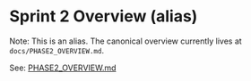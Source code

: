 # Sprint 2 Overview (alias)

Note: This is an alias. The canonical overview currently lives at `docs/PHASE2_OVERVIEW.md`.

See: [PHASE2_OVERVIEW.md](./PHASE2_OVERVIEW.md)

